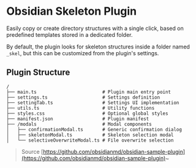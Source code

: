 # Obsidian Skeleton Plugin

Easily copy or create directory structures with a single click, based on predefined templates stored in a dedicated folder.

By default, the plugin looks for skeleton structures inside a folder named `_skel`, but this can be customized from the plugin's settings.

## Plugin Structure

```
/
├── main.ts                        # Plugin main entry point
├── settings.ts                    # Settings definition
├── settingTab.ts                  # Settings UI implementation
├── utils.ts                       # Utility functions
├── styles.css                     # Optional global styles
├── manifest.json                  # Plugin manifest
├── /modals                        # Modal components
│   ├── confirmationModal.ts       # Generic confirmation dialog
│   ├── skeletonModal.ts           # Skeleton selection modal 
│   └── selectiveOverwriteModal.ts # File overwrite selection
```

> Source [https://github.com/obsidianmd/obsidian-sample-plugin](https://github.com/obsidianmd/obsidian-sample-plugin)~

<!-- TBU -->
<div style="display:none;">
## Installation

### Method 1: From Obsidian Community Plugins _(recommended)_

> (Coming soon if not yet published. Until then, use Manual method below.)

1. Open Obsidian.
2. Go to **Settings → Community Plugins → Browse**.
3. Search for **Skeleton Plugin**.
4. Click **Install**, then **Enable**.

### Method 2: Manual Installation

1. Download the latest release from the [GitHub repository](https://github.com/yourusername/obsidian-skeleton-plugin/releases).
2. Extract the contents into your vault’s plugins folder:  
   `.obsidian/plugins/obsidian-skeleton-plugin/`
3. Restart Obsidian or reload plugins.
</div>